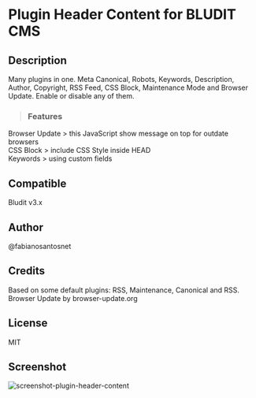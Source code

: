# Plugin Header Content for BLUDIT CMS

## Description
Many plugins in one. Meta Canonical, Robots, Keywords, Description, Author, Copyright, RSS Feed, CSS Block, Maintenance Mode and Browser Update. Enable or disable any of them.

> ### Features 
Browser Update  > this JavaScript show message on top for outdate browsers   
CSS Block > include CSS Style inside HEAD   
Keywords > using custom fields   

## Compatible 
Bludit v3.x

## Author
@fabianosantosnet

## Credits
Based on some default plugins: RSS, Maintenance, Canonical and RSS.   
Browser Update by browser-update.org

## License
MIT

## Screenshot
![screenshot-plugin-header-content](https://github.com/fabianosantosnet/plugins-repository/master/items/header-content/screenshot.png)